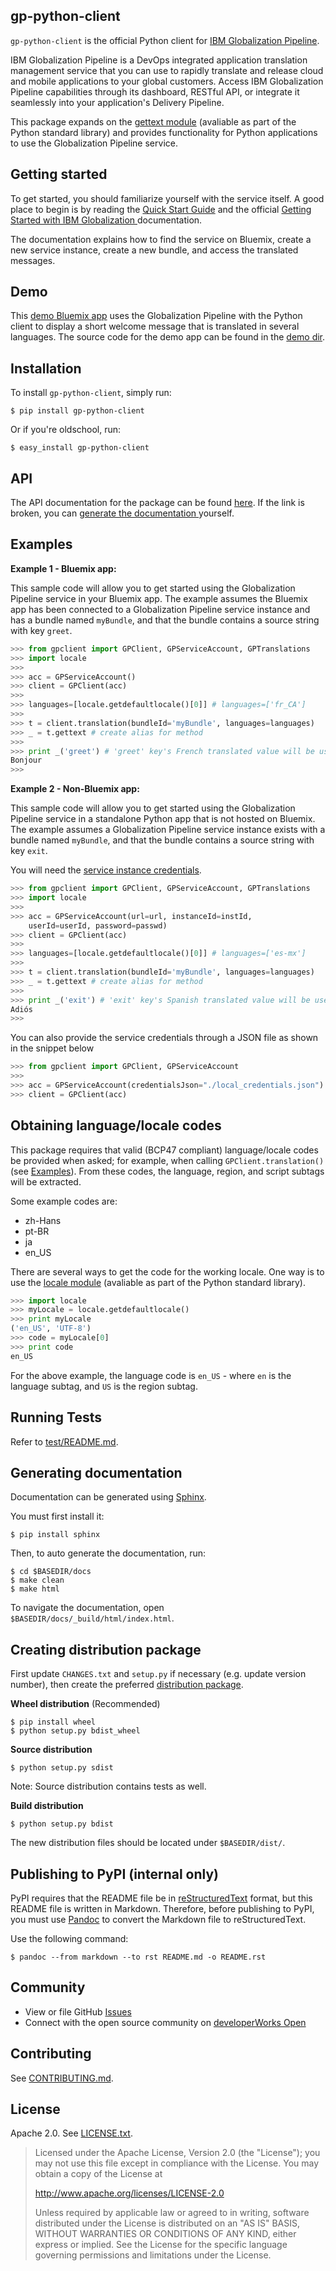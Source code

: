 <!-- Copyright IBM Corp. 2015, 2016

Licensed under the Apache License, Version 2.0 (the "License"); you may not use this file except in compliance with the License. You may obtain a copy of the License at

http://www.apache.org/licenses/LICENSE-2.0

Unless required by applicable law or agreed to in writing, software distributed under the License is distributed on an "AS IS" BASIS, WITHOUT WARRANTIES OR CONDITIONS OF ANY KIND, either express or implied. See the License for the specific language governing permissions and limitations under the License. -->

gp-python-client
----------------
`gp-python-client` is the official Python client for [IBM Globalization Pipeline](https://www.ng.bluemix.net/docs/services/GlobalizationPipeline/index.html).

IBM Globalization Pipeline is a DevOps integrated application translation management service that you can use to rapidly translate and release cloud and mobile applications to your global customers. Access IBM Globalization Pipeline capabilities through its dashboard, RESTful API, or integrate it seamlessly into your application's Delivery Pipeline.

This package expands on the [gettext module](https://docs.python.org/2/library/gettext.html) (avaliable as part of the Python standard library) and provides functionality for Python applications to use the Globalization Pipeline service.

Getting started
---------------
To get started, you should familiarize yourself with the service itself. A
good place to begin is by reading the [Quick Start Guide](https://github.com/IBM-Bluemix/gp-common#quick-start-guide) and the official [Getting Started with IBM Globalization ](https://www.ng.bluemix.net/docs/services/GlobalizationPipeline/index.html) documentation.

The documentation explains how to find the service on Bluemix, create a new service instance, create a new bundle, and access the translated messages.

Demo
----
This [demo Bluemix app](http://gp-python-client-demo.mybluemix.net/) uses the Globalization Pipeline with the Python client to display a short welcome message that is translated in several languages. The source code for the demo app can be found in the [demo dir](./demo).

Installation
------------
To install `gp-python-client`, simply run:

```shell
$ pip install gp-python-client
```

Or if you're oldschool, run:

```shell
$ easy_install gp-python-client
```

API
---
The API documentation for the package can be found [here](http://pythonhosted.org/gp-python-client/). If the link is broken, you can [generate the documentation ](#generating-documentation) yourself.

Examples
--------
**Example 1 - Bluemix app:**

This sample code will allow you to get started using the Globalization Pipeline service in your Bluemix app. The example assumes the Bluemix app has been connected to a Globalization Pipeline service instance and has a bundle named `myBundle`, and that the bundle contains a source string with key `greet`.

```python
>>> from gpclient import GPClient, GPServiceAccount, GPTranslations
>>> import locale
>>>
>>> acc = GPServiceAccount()
>>> client = GPClient(acc)
>>>
>>> languages=[locale.getdefaultlocale()[0]] # languages=['fr_CA']
>>>
>>> t = client.translation(bundleId='myBundle', languages=languages)
>>> _ = t.gettext # create alias for method
>>>
>>> print _('greet') # 'greet' key's French translated value will be used
Bonjour
>>>
```

**Example 2 - Non-Bluemix app:**

This sample code will allow you to get started using the Globalization Pipeline service in a standalone Python app that is not hosted on Bluemix. The example assumes a Globalization Pipeline service instance exists with a bundle named `myBundle`, and that the bundle contains a source string with key `exit`.

You will need the [service instance credentials](https://github.com/IBM-Bluemix/gp-common#4-credentials).

```python
>>> from gpclient import GPClient, GPServiceAccount, GPTranslations
>>> import locale
>>>
>>> acc = GPServiceAccount(url=url, instanceId=instId,
    userId=userId, password=passwd)
>>> client = GPClient(acc)
>>>
>>> languages=[locale.getdefaultlocale()[0]] # languages=['es-mx']
>>>
>>> t = client.translation(bundleId='myBundle', languages=languages)
>>> _ = t.gettext # create alias for method
>>>
>>> print _('exit') # 'exit' key's Spanish translated value will be used
Adiós
>>>
```

You can also provide the service credentials through a JSON file as shown in the snippet below

```python
>>> from gpclient import GPClient, GPServiceAccount
>>>
>>> acc = GPServiceAccount(credentialsJson="./local_credentials.json")
>>> client = GPClient(acc)
```

Obtaining language/locale codes
-------------------------------
This package requires that valid (BCP47 compliant) language/locale codes be provided when asked; for example, when calling `GPClient.translation()` (see [Examples](#examples)). From these codes, the language, region, and script subtags will be extracted.

Some example codes are:

* zh-Hans
* pt-BR
* ja
* en_US

There are several ways to get the code for the working locale. One way
is to use the [locale module](https://docs.python.org/2/library/locale.html) (avaliable as part of the Python standard library).

```python
>>> import locale
>>> myLocale = locale.getdefaultlocale()
>>> print myLocale
('en_US', 'UTF-8')
>>> code = myLocale[0]
>>> print code
en_US
```

For the above example, the language code is `en_US` - where `en` is the language subtag, and `US` is the region subtag.

Running Tests
-------------
Refer to [test/README.md](./test/README.md).

Generating documentation
------------------------
Documentation can be generated using [Sphinx](http://www.sphinx-doc.org).

You must first install it:

```shell
$ pip install sphinx
```

Then, to auto generate the documentation, run:

```shell
$ cd $BASEDIR/docs
$ make clean
$ make html
```

To navigate the documentation, open `$BASEDIR/docs/_build/html/index.html`.

Creating distribution package
-----------------------------
First update `CHANGES.txt` and `setup.py` if necessary (e.g. update version number), then create the preferred [distribution package](http://python-packaging-user-guide.readthedocs.org/en/latest/distributing/#packaging-your-project).

**Wheel distribution** (Recommended)

```shell
$ pip install wheel
$ python setup.py bdist_wheel
```

**Source distribution**

```shell
$ python setup.py sdist
```

Note: Source distribution contains tests as well.

**Build distribution**

```shell
$ python setup.py bdist
```

The new distribution files should be located under `$BASEDIR/dist/`.

Publishing to PyPI (internal only)
----------------------------------
PyPI requires that the README file be in [reStructuredText](https://en.wikipedia.org/wiki/ReStructuredText) format, but this README file is written in Markdown. Therefore, before publishing to PyPI, you must use [Pandoc](http://pandoc.org/) to convert the Markdown file to reStructuredText.

Use the following command:

```shell
$ pandoc --from markdown --to rst README.md -o README.rst
```

Community
---------
* View or file GitHub [Issues](https://github.com/IBM-Bluemix/gp-python-client/issues)
* Connect with the open source community on [developerWorks Open](https://developer.ibm.com/open/ibm-bluemix-globalization-pipeline-service/python-sdk/)

Contributing
------------
See [CONTRIBUTING.md](CONTRIBUTING.md).

License
-------
Apache 2.0. See [LICENSE.txt](LICENSE.txt).

> Licensed under the Apache License, Version 2.0 (the "License");
> you may not use this file except in compliance with the License.
> You may obtain a copy of the License at
>
> http://www.apache.org/licenses/LICENSE-2.0
>
> Unless required by applicable law or agreed to in writing, software
> distributed under the License is distributed on an "AS IS" BASIS,
> WITHOUT WARRANTIES OR CONDITIONS OF ANY KIND, either express or implied.
> See the License for the specific language governing permissions and
> limitations under the License.
